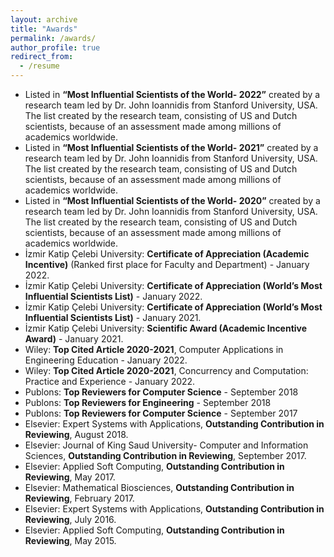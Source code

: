 ```yaml
---
layout: archive
title: "Awards"
permalink: /awards/
author_profile: true
redirect_from:
  - /resume
---
```


* Listed in **“Most Influential Scientists of the World- 2022”** created by a research team led by Dr. John Ioannidis from Stanford University, USA. The list created by the research team, consisting of US and Dutch scientists, because of an assessment made among millions of academics worldwide.
* Listed in **“Most Influential Scientists of the World- 2021”** created by a research team led by Dr. John Ioannidis from Stanford University, USA. The list created by the research team, consisting of US and Dutch scientists, because of an assessment made among millions of academics worldwide.
* Listed in **“Most Influential Scientists of the World- 2020”** created by a research team led by Dr. John Ioannidis from Stanford University, USA. The list created by the research team, consisting of US and Dutch scientists, because of an assessment made among millions of academics worldwide.
* İzmir Katip Çelebi University: **Certificate of Appreciation (Academic Incentive)** (Ranked first place for Faculty and Department) - January 2022.
* İzmir Katip Çelebi University: **Certificate of Appreciation (World’s Most Influential Scientists List)** - January 2022.
* İzmir Katip Çelebi University: **Certificate of Appreciation (World’s Most Influential Scientists List)** - January 2021.
* İzmir Katip Çelebi University: **Scientific Award (Academic Incentive Award)** - January 2021.
* Wiley: **Top Cited Article 2020-2021**, Computer Applications in Engineering Education - January 2022.
* Wiley: **Top Cited Article 2020-2021**, Concurrency and Computation: Practice and Experience - January 2022.
* Publons: **Top Reviewers for Computer Science** - September 2018
* Publons: **Top Reviewers for Engineering** - September 2018
* Publons: **Top Reviewers for Computer Science** - September 2017
* Elsevier: Expert Systems with Applications, **Outstanding Contribution in Reviewing**, August 2018.
* Elsevier: Journal of King Saud University- Computer and Information Sciences, **Outstanding Contribution in Reviewing**, September 2017.
* Elsevier: Applied Soft Computing, **Outstanding Contribution in Reviewing**, May 2017.
* Elsevier: Mathematical Biosciences, **Outstanding Contribution in Reviewing**, February 2017.
* Elsevier: Expert Systems with Applications, **Outstanding Contribution in Reviewing**, July 2016.
* Elsevier: Applied Soft Computing, **Outstanding Contribution in Reviewing**, May 2015.
